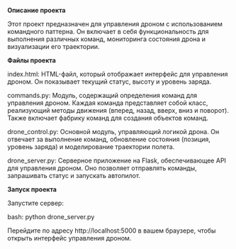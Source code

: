 **Описание проекта**

Этот проект предназначен для управления дроном с использованием командного паттерна. Он включает в себя функциональность для выполнения различных команд, мониторинга состояния дрона и визуализации его траектории.

**Файлы проекта**

index.html: HTML-файл, который отображает интерфейс для управления дроном. Он показывает текущий статус, высоту и уровень заряда.

commands.py: Модуль, содержащий определения команд для управления дроном. Каждая команда представляет собой класс, реализующий методы движения (вперед, назад, вверх, вниз и поворот). Также включает фабрику команд для создания объектов команд.

drone_control.py: Основной модуль, управляющий логикой дрона. Он отвечает за выполнение команд, обновление состояния (позиция, уровень заряда) и моделирование траектории полета.

drone_server.py: Серверное приложение на Flask, обеспечивающее API для управления дроном. Оно позволяет отправлять команды, запрашивать статус и запускать автопилот.

**Запуск проекта**

Запустите сервер:

bash: python drone_server.py

Перейдите по адресу http://localhost:5000 в вашем браузере, чтобы открыть интерфейс управления дроном.
